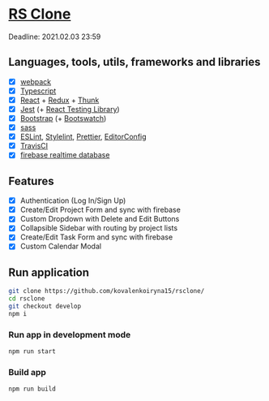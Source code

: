 # [RS Clone][rs clone]

Deadline: 2021.02.03 23:59

## Languages, tools, utils, frameworks and libraries

- [x] [webpack](https://webpack.js.org/)
- [x] [Typescript](https://www.typescriptlang.org/)
- [x] [React](https://reactjs.org/) + [Redux](https://redux.js.org/) +
    [Thunk](https://github.com/reduxjs/redux-thunk)
- [x] [Jest](https://jestjs.io/)
    (+ [React Testing Library](https://testing-library.com/docs/reac-testing-library/intro/))
- [x] [Bootstrap](https://getbootstrap.com/) (+ [Bootswatch](https://bootswatch.com/))
- [x] [sass](https://sass-lang.com/)
- [x] [ESLint](https://eslint.org/), [Stylelint](https://stylelint.io/),
    [Prettier](https://prettier.io/), [EditorConfig](https://editorconfig.org/)
- [x] [TravisCI](https://travis-ci.org/)
- [x] [firebase realtime database](https://firebase.google.com/)

## Features

- [x] Authentication (Log In/Sign Up)
- [x] Create/Edit Project Form and sync with firebase
- [x] Custom Dropdown with Delete and Edit Buttons
- [x] Collapsible Sidebar with routing by project lists
- [x] Create/Edit Task Form and sync with firebase
- [x] Custom Calendar Modal

## Run application

```bash
git clone https://github.com/kovalenkoiryna15/rsclone/
cd rsclone
git checkout develop
npm i
```

### Run app in development mode

```bash
npm run start
```

### Build app

```bash
npm run build
```

[rs clone]: https://github.com/rolling-scopes-school/tasks/blob/master/tasks/rsclone/rsclone.md
